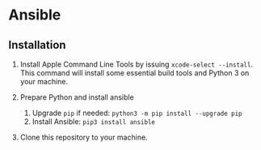 # Ansible

## Installation

1. Install Apple Command Line Tools by issuing `xcode-select --install`. This
command will install some essential build tools and Python 3 on your machine.

2. Prepare Python and install ansible
    1. Upgrade `pip` if needed: `python3 -m pip install --upgrade pip`
    2. Install Ansible: `pip3 install ansible`

3. Clone this repository to your machine.
